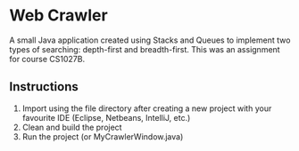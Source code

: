 # Web Crawler

A small Java application created using Stacks and Queues to implement two types of searching: depth-first and breadth-first.
This was an assignment for course CS1027B.

## Instructions

1.  Import using the file directory after creating a new project with your favourite IDE (Eclipse, Netbeans, IntelliJ, etc.)
2.  Clean and build the project
3.  Run the project (or MyCrawlerWindow.java)
